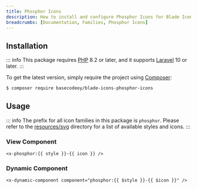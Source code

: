 ```yaml
---
title: Phosphor Icons
description: How to install and configure Phosphor Icons for Blade Icons.
breadcrumbs: [Documentation, Families, Phosphor Icons]
---
```


## Installation

::: info
This package requires [PHP](https://www.php.net/) 8.2 or later, and it supports [Laravel](https://laravel.com/) 10 or later.
:::

To get the latest version, simply require the project using [Composer](https://getcomposer.org/):

```bash
$ composer require basecodeoy/blade-icons-phosphor-icons
```

## Usage

::: info
The prefix for all icon families in this package is `phosphor`. Please refer to the [resources/svg](https://github.com/basecodeoy/blade-icons-phosphor-icons/tree/main/resources/svg) directory for a list of available styles and icons.
:::

### View Component

```blade
<x-phosphor:{{ style }}-{{ icon }} />
```

### Dynamic Component

```blade
<x-dynamic-component component="phosphor:{{ $style }}-{{ $icon }}" />
```
